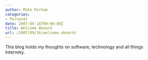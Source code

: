 ```yaml
---
author: Mike Perham
categories:
- Personal
date: 2007-09-16T00:00:00Z
title: Welcome Aboard
url: /2007/09/16/welcome-aboard/
---
```


This blog holds my thoughts on software, technology and all things Internety.
